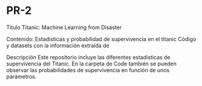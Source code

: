 # PR-2

Título
Titanic: Machine Learning from Disaster

Contenido:
Estadisticas y probabilidad de supervivencia en el titanic
Código y datasets con la información extraída de 

Descripción
Este repositorio incluye las diferentes estadisticas de supervivencia del Titanic. En la carpeta de Code también se pueden observar las probabilidades de supervivencia en función de unos parámetros.
